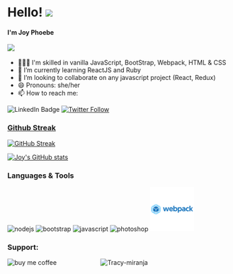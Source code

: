 ### <h1> Hello! <img src="https://media.giphy.com/media/hvRJCLFzcasrR4ia7z/giphy.gif" width="30px"/> </h1>
<h4> I'm Joy Phoebe </h4>
<img src= "https://media3.giphy.com/media/GRgLOxPTSQ8r3SS0n7/giphy.gif?cid=ecf05e47hv19zro1mvurp1f7hdx3dnp834nimkb63e6fk5pa&rid=giphy.gif&ct=s">

 
- 👩🏾‍💻 I'm skilled in  vanilla JavaScript, BootStrap, Webpack, HTML & CSS
- 🌱 I’m currently learning ReactJS and Ruby
- 👯 I’m looking to collaborate on any javascript project (React, Redux)
- 😄 Pronouns: she/her 
- 📫 How to reach me: 
<div display="flex" gap="30px">
 <img src="https://img.shields.io/badge/LinkedIn-blue?style=for-the-badge&logo=linkedin&logoColor=white" alt="LinkedIn Badge"/>
 <a href="https://www.linkedin.com/in/joy-phoebe-00b80a13a">  <img alt="Twitter Follow" src="https://img.shields.io/twitter/follow/joyapisi?style=social">
 <a href="https://www.twitter.com/joyapisi">
</div> 
  
### Github Streak
 
[![GitHub Streak](https://github-readme-streak-stats.herokuapp.com?user=joyapisi&background=45%2C7CC3EB%2CEB5454)](https://git.io/streak-stats)

[![Joy's GitHub stats](https://github-readme-stats.vercel.app/api?username=joyapisi&theme=bear)](https://github.com/joyapisi/github-readme-stats)

### Languages & Tools
<div display="flex" gap="20px">
  <img src="https://media2.giphy.com/media/kdFc8fubgS31b8DsVu/giphy.gif?cid=ecf05e479q1mee804uznx4nkwztimemxy10lmyam7ic3bs2c&rid=giphy.gif&ct=s" alt="nodejs" width="60" height="60"/>
 
<img src="https://media2.giphy.com/media/Sr8xDpMwVKOHUWDVRD/giphy.gif?cid=ecf05e4775juwr8w1ds7qt6ag75t3483ygj1zpjv66x56iq8&rid=giphy.gif&ct=s" alt="bootstrap" width="60" height="60"/>
 
<img src="https://media3.giphy.com/media/ln7z2eWriiQAllfVcn/giphy.gif?cid=ecf05e47upfsfvg32ba1ig27jzwq3bsmzjxqxadwgimxbtiq&rid=giphy.gif&ct=s" alt="javascript" width="60" height="60"/>
 
<img src="https://media0.giphy.com/media/QWOSiVuUuNAJHXv0FX/giphy.gif?cid=ecf05e47eaqme9hxoleim882hxdoiwi3afjqs99ib3erllgo&rid=giphy.gif&ct=s" alt="photoshop" width="60" height="60"/>
 
<img src="https://raw.githubusercontent.com/devicons/devicon/d00d0969292a6569d45b06d3f350f463a0107b0d/icons/webpack/webpack-original-wordmark.svg" alt="webpack" width="100" height="100" top="20px"/>
<div>  
  




<h3 align="left">Support:</h3>
<p><a href="https://www.buymeacoffee.com/buy me coffee"> <img align="left" src="https://cdn.buymeacoffee.com/buttons/v2/default-yellow.png" height="50" width="210" alt="buy me coffee" /></a><a href="https://ko-fi.com/Tracy-miranja"> <img align="left" src="https://cdn.ko-fi.com/cdn/kofi3.png?v=3" height="50" width="210" alt="Tracy-miranja" /></a></p><br><br>

<!--
**joyapisi/joyapisi** is a ✨ _special_ ✨ repository because its `README.md` (this file) appears on your GitHub profile.

<div id="header" align="center">
  <img src="https://media4.giphy.com/media/1oF1KAEYvmXBMo6uTS/100.webp?cid=ecf05e47dpb2fjsjgcrgvq6uwj4jtym2ru1vouhjt48e5ygb&rid=100.webp&ct=g"/>
</div>

<img height="180em" src="https://github-readme-stats.vercel.app/api?username=joyapisi&show_icons=true&hide_border=true&&count_private=true&include_all_commits=true" />

<div id="badges">
  <a href="https://www.linkedin.com/in/joy-phoebe-00b80a13a">
    <img src="https://img.shields.io/badge/LinkedIn-blue?style=for-the-badge&logo=linkedin&logoColor=white" alt="LinkedIn Badge"/>
  </a>
</div>

<h1>
  hey there
  <img src="https://media.giphy.com/media/hvRJCLFzcasrR4ia7z/giphy.gif" width="30px"/>
</h1>

Here are some ideas to get you started:



